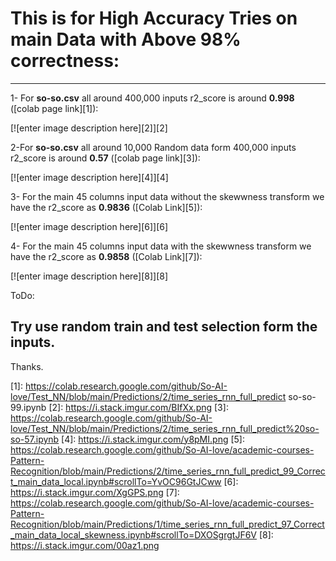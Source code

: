 
# This is for High Accuracy Tries on main Data with Above 98% correctness:

----------

1- For **so-so.csv** all around 400,000 inputs r2_score is around **0.998** ([colab page link][1]):

[![enter image description here][2]][2]

2-For **so-so.csv** all around 10,000 Random data form 400,000 inputs r2_score is around **0.57** ([colab page link][3]):

[![enter image description here][4]][4]

3- For the main 45 columns input data without the skewwness transform we have the r2_score as **0.9836** ([Colab Link][5]):

[![enter image description here][6]][6]

4- For the main 45 columns input data with the skewwness transform we have the r2_score as **0.9858** ([Colab Link][7]):

[![enter image description here][8]][8]

ToDo:

## Try use random train and test selection form the inputs.

Thanks.

  [1]: https://colab.research.google.com/github/So-AI-love/Test_NN/blob/main/Predictions/2/time_series_rnn_full_predict so-so-99.ipynb
  [2]: https://i.stack.imgur.com/BIfXx.png
  [3]: https://colab.research.google.com/github/So-AI-love/Test_NN/blob/main/Predictions/2/time_series_rnn_full_predict%20so-so-57.ipynb
  [4]: https://i.stack.imgur.com/y8pMI.png
  [5]: https://colab.research.google.com/github/So-AI-love/academic-courses-Pattern-Recognition/blob/main/Predictions/2/time_series_rnn_full_predict_99_Correct_main_data_local.ipynb#scrollTo=YvOC96GtJCww
  [6]: https://i.stack.imgur.com/XgGPS.png
  [7]: https://colab.research.google.com/github/So-AI-love/academic-courses-Pattern-Recognition/blob/main/Predictions/1/time_series_rnn_full_predict_97_Correct_main_data_local_skewness.ipynb#scrollTo=DXOSgrgtJF6V
  [8]: https://i.stack.imgur.com/00az1.png
